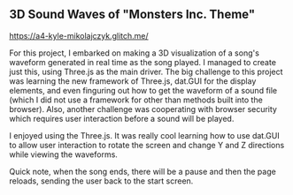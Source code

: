 ## 3D Sound Waves of "Monsters Inc. Theme"

https://a4-kyle-mikolajczyk.glitch.me/

For this project, I embarked on making a 3D visualization of a song's waveform generated in real time as the song played. I managed to create just this, using Three.js as the main driver. The big challenge to this project was learning the new framework of Three.js, dat.GUI for the display elements, and even finguring out how to get the waveform of a sound file (which I did not use a framework for other than methods built into the browser). Also, another challenge was cooperating with browser security which requires user interaction before a sound will be played. 

I enjoyed using the Three.js. It was really cool learning how to use dat.GUI to allow user interaction to rotate the screen and change Y and Z directions while viewing the waveforms. 

Quick note, when the song ends, there will be a pause and then the page reloads, sending the user back to the start screen.
